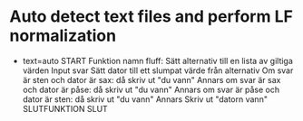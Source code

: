 # Auto detect text files and perform LF normalization
* text=auto
START
Funktion namn fluff: 
    Sätt alternativ till en lista av giltiga värden
    Input svar
    Sätt dator till ett slumpat värde från alternativ
    Om svar är sten och dator är sax: 
        då skriv ut "du vann"
    Annars om svar är sax och dator är påse: 
        då skriv ut "du vann"
    Annars om svar är påse och dator är sten: 
        då skriv ut "du vann"
    Annars
        Skriv ut "datorn vann"
SLUTFUNKTION
SLUT